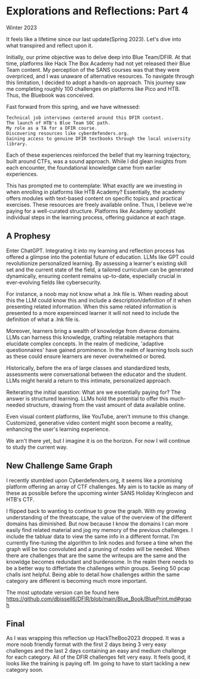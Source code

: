 # Explorations and Reflections: Part 4

Winter 2023

It feels like a lifetime since our last update(Spring 2023). Let's dive into what transpired and reflect upon it.

Initially, our prime objective was to delve deep into Blue Team/DFIR. At that time, platforms like Hack The Box Academy had not yet released their Blue Team content. 
My perception of the SANS courses was that they were overpriced, and I was unaware of alternative resources. 
To navigate through this limitation, I decided to adopt a hands-on approach. This journey saw me completing roughly 100 challenges on platforms like Pico and HTB. Thus, the Bluebook was conceived.

Fast forward from this spring, and we have witnessed:

    Technical job interviews centered around this DFIR content.
    The launch of HTB's Blue Team SOC path.
    My role as a TA for a DFIR course.
    Discovering resources like cyberdefenders.org.
    Gaining access to genuine DFIR textbooks through the local university library.
    

Each of these experiences reinforced the belief that my learning trajectory, built around CTFs, was a sound approach. 
While I did glean insights from each encounter, the foundational knowledge came from earlier experiences.

This has prompted me to contemplate: What exactly are we investing in when enrolling in platforms like HTB Academy? 
Essentially, the academy offers modules with text-based content on specific topics and practical exercises. 
These resources are freely available online. Thus, I believe we're paying for a well-curated structure. 
Platforms like Academy spotlight individual steps in the learning process, offering guidance at each stage.


## A Prophesy 

Enter ChatGPT. Integrating it into my learning and reflection process has offered a glimpse into the potential future of education. LLMs like GPT could revolutionize personalized learning. 
By assessing a learner's existing skill set and the current state of the field, a tailored curriculum can be generated dynamically, ensuring content remains up-to-date, especially crucial in ever-evolving
fields like cybersecurity.

For instance, a noob may not know what a .lnk file is. When reading about this the LLM could know this and include a description/definition of it when presenting related 
information. When this same related information is presented to a more expereinced learner it will not need to include the definition of what a .lnk file is.

Moreover, learners bring a wealth of knowledge from diverse domains. LLMs can harness this knowledge, crafting relatable metaphors that elucidate complex concepts. In the realm of medicine, 
'adaptive questionnaires' have gained prominence. In the realm of learning tools such as these could ensure learners are never overwhelmed or bored.

Historically, before the era of large classes and standardized tests, assessments were conversational between the educator and the student. LLMs might herald a return to this intimate, personalized approach.

Reiterating the initial question: What are we essentially paying for? The answer is structured learning. 
LLMs hold the potential to offer this much-needed structure, drawing from the vast amount of data available online.

Even visual content platforms, like YouTube, aren't immune to this change. Customized, generative video content might soon become a reality, enhancing the user's learning experience.

We arn't there yet, but I imagine it is on the horizon. For now I will continue to study the current way.

## New Challenge Same Graph

I recently stumbled upon Cyberdefenders.org, it seems like a promising platform offering an array of CTF challenges. 
My aim is to tackle as many of these as possible before the upcoming winter SANS Holiday Kringlecon and HTB's CTF.

I flipped back to wanting to continue to grow the graph. With my growing understanding of the threatscape, the value of the overview of the different domains has diminished. But now because I know the domains 
I can more easily find related material and jog my memory of the previous challenges.
I include the tabluar data to view the same info in a different format. I'm currently fine-tuning the algorithm to link nodes and
forsee a time when the graph will be too convoluted and a pruning of nodes will be needed. When there are challenges that are the same the writeups are the same and the knowldge becomes 
redundant and burdensome. In the realm there needs to be a better way to differtiate the challenges within groups. Seeing 50 pcap challs isnt helpful. Being able to detail how challenges 
within the same category are different is becoming much more important. 

The most uptodate version can be found here https://github.com/dbissell6/DFIR/blob/main/Blue_Book/BluePrint.md#graph

## Final

As I was wrapping this reflection up HackTheBoo2023 dropped. It was a more noob friendly format with the first 2 days being 3 very easy challenges and the last 2 days containing an easy and medium challenge
for each category. All of the DFIR challenges felt very easy. It feels good, it looks like the training is paying off. Im going to have to start tackling a new category soon. 
